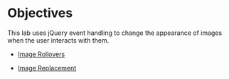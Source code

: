 # Objectives

This lab uses jQuery event handling to change the appearance of images when the user interacts with them.

- [Image Rollovers](#/01)

- [Image Replacement](#/02)
